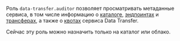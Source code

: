 Роль `data-transfer.auditor` позволяет просматривать метаданные сервиса, в том числе информацию о [каталоге](../../resource-manager/concepts/resources-hierarchy.md#folder), [эндпоинтах](../../data-transfer/concepts/index.md#endpoint) и [трансферах](../../data-transfer/concepts/index.md#transfer), а также о [квотах](../../data-transfer/concepts/limits.md#dataproc-quotas) сервиса Data Transfer.

Сейчас эту роль можно назначить только на каталог или облако.